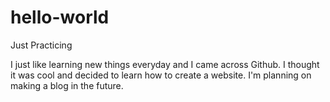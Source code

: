 # hello-world

Just Practicing

I just like learning new things everyday and I came across Github.
I thought it was cool and decided to learn how to create a website.
I'm planning on making a blog in the future.
